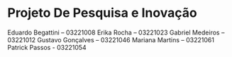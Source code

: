 # Projeto De Pesquisa e Inovação
Eduardo Begattini – 03221008
Erika Rocha – 03221023
Gabriel Medeiros – 03221012
Gustavo Gonçalves – 03221046
Mariana Martins – 03221061
Patrick Passos - 03221054

